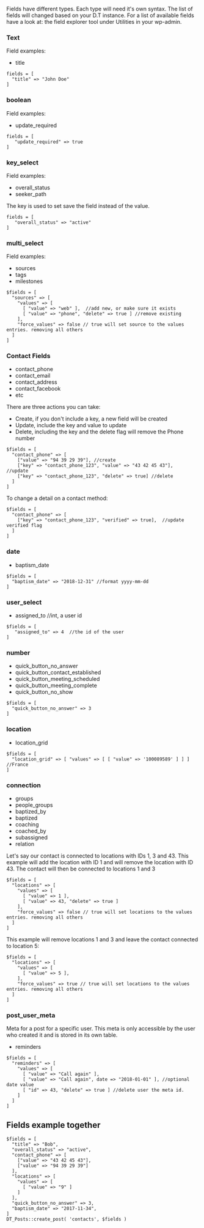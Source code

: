 Fields have different types. Each type will need it's own syntax.
The list of fields will changed based on your D.T instance. For a list of available fields have a look at: the field explorer tool under Utilities in your wp-admin.

### Text
Field examples:
  - title
```  
fields = [
  "title" => "John Doe" 
]
```

### boolean
Field examples:
  - update_required

```
fields = [
   "update_required" => true
]
```

### key_select
Field examples:
  - overall_status
  - seeker_path

The key is used to set save the field instead of the value.
```
fields = [
   "overall_status" => "active"
]
```

### multi_select
Field examples:
  - sources
  - tags
  - milestones
 
```
$fields = [
  "sources" => [
    "values" => [ 
      [ "value" => "web" ],  //add new, or make sure it exists
      [ "value" => "phone", "delete" => true ] //remove existing
    ],
    "force_values" => false // true will set source to the values entries. removing all others
  ]
]
```

### Contact Fields
- contact_phone
- contact_email
- contact_address
- contact_facebook
- etc

There are three actions you can take:
- Create, if you don't include a key, a new field will be created
- Update, include the key and value to update
- Delete, including the key and the delete flag will remove the Phone number

```
$fields = [
  "contact_phone" => [
    ["value" => "94 39 29 39"], //create
    ["key" => "contact_phone_123", "value" => "43 42 45 43"],  //update
    ["key" => "contact_phone_123", "delete" => true] //delete
  ] 
]
```
To change a detail on a contact method:
```
$fields = [
  "contact_phone" => [
    ["key" => "contact_phone_123", "verified" => true],  //update verified flag
  ]
]
```

### date
- baptism_date
```
$fields = [
  "baptism_date" => "2018-12-31" //format yyyy-mm-dd
]
```

### user_select
- assigned_to //int, a user id

```
$fields = [
   "assigned_to" => 4  //the id of the user
]
```

### number
- quick_button_no_answer
- quick_button_contact_established
- quick_button_meeting_scheduled
- quick_button_meeting_complete
- quick_button_no_show
```
$fields = [
  "quick_button_no_answer" => 3
]
```

### location
- location_grid 
```
$fields = [
  "location_grid" => [ "values" => [ [ "value" => '100089589' ] ] ] //France
]
```

### connection
- groups
- people_groups
- baptized_by
- baptized 
- coaching 
- coached_by
- subassigned
- relation

Let's say our contact is connected to locations with IDs 1, 3 and 43.
This example will add the location with ID 1 and will remove the location with ID 43. The contact will then be connected to locations 1 and 3
```
$fields = [
  "locations" => [
    "values" => [ 
      [ "value" => 1 ],
      [ "value" => 43, "delete" => true ]
    ],
    "force_values" => false // true will set locations to the values entries. removing all others
  ]
]
```
This example will remove locations 1 and 3 and leave the contact connected to location 5:
```
$fields = [
  "locations" => [
    "values" => [ 
      [ "value" => 5 ],
    ],
    "force_values" => true // true will set locations to the values entries. removing all others
  ]
]
```

### post_user_meta
Meta for a post for a specific user. This meta is only accessible by the user who created it and is stored in its own table.
- reminders
```
$fields = [
  "reminders" => [
    "values" => [ 
      [ "value" => "Call again" ],
      [ "value" => "Call again", date => "2018-01-01" ], //optional date value
      [ "id" => 43, "delete" => true ] //delete user the meta id.
    ]
  ]
]
```




## Fields example together
```
$fields = [
  "title" => "Bob",
  "overall_status" => "active",
  "contact_phone" => [
    ["value" => "43 42 45 43"],
    ["value" => "94 39 29 39"]
  ],
  "locations" => [ 
    "values" => [
      [ "value" => "9" ]
    ]
  ],
  "quick_button_no_answer" => 3,
  "baptism_date" => "2017-11-34",
]
DT_Posts::create_post( 'contacts', $fields )
